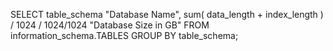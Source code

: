 SELECT table_schema "Database Name", sum( data_length + index_length ) / 1024 / 1024/1024 "Database Size in GB" FROM information_schema.TABLES GROUP BY table_schema;